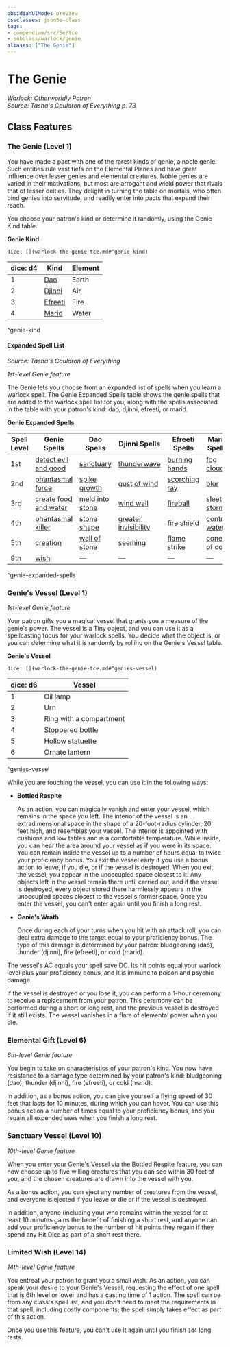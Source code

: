 ```yaml
---
obsidianUIMode: preview
cssclasses: json5e-class
tags:
- compendium/src/5e/tce
- subclass/warlock/genie
aliases: ["The Genie"]
---
```

# The Genie
*[Warlock](TTRPG/Source%20Material/Mechanics/classes/Warlock/Warlock.md): Otherworldly Patron*  
*Source: Tasha's Cauldron of Everything p. 73*  


## Class Features

### The Genie (Level 1)

You have made a pact with one of the rarest kinds of genie, a noble genie. Such entities rule vast fiefs on the Elemental Planes and have great influence over lesser genies and elemental creatures. Noble genies are varied in their motivations, but most are arrogant and wield power that rivals that of lesser deities. They delight in turning the table on mortals, who often bind genies into servitude, and readily enter into pacts that expand their reach.

You choose your patron's kind or determine it randomly, using the Genie Kind table.

**Genie Kind**

`dice: [](warlock-the-genie-tce.md#^genie-kind)`

| dice: d4 | Kind | Element |
|----------|------|---------|
| 1 | [Dao](dao.md) | Earth |
| 2 | [Djinni](TTRPG/Source%20Material/Mechanics/bestiary/elemental/djinni.md) | Air |
| 3 | [Efreeti](TTRPG/Source%20Material/Mechanics/bestiary/elemental/efreeti.md) | Fire |
| 4 | [Marid](marid.md) | Water |
^genie-kind

#### Expanded Spell List
_Source: Tasha's Cauldron of Everything_

*1st-level Genie feature*

The Genie lets you choose from an expanded list of spells when you learn a warlock spell. The Genie Expanded Spells table shows the genie spells that are added to the warlock spell list for you, along with the spells associated in the table with your patron's kind: dao, djinni, efreeti, or marid.

**Genie Expanded Spells**

| Spell Level | Genie Spells | Dao Spells | Djinni Spells | Efreeti Spells | Marid Spells |
|-------------|--------------|------------|---------------|----------------|--------------|
| 1st | [detect evil and good](TTRPG/Source%20Material/Mechanics/spells/detect-evil-and-good.md) | [sanctuary](TTRPG/Source%20Material/Mechanics/spells/sanctuary.md) | [thunderwave](TTRPG/Source%20Material/Mechanics/spells/thunderwave.md) | [burning hands](TTRPG/Source%20Material/Mechanics/spells/burning-hands.md) | [fog cloud](TTRPG/Source%20Material/Mechanics/spells/fog-cloud.md) |
| 2nd | [phantasmal force](phantasmal-force.md) | [spike growth](TTRPG/Source%20Material/Mechanics/spells/spike-growth.md) | [gust of wind](TTRPG/Source%20Material/Mechanics/spells/gust-of-wind.md) | [scorching ray](TTRPG/Source%20Material/Mechanics/spells/scorching-ray.md) | [blur](TTRPG/Source%20Material/Mechanics/spells/blur.md) |
| 3rd | [create food and water](TTRPG/Source%20Material/Mechanics/spells/create-food-and-water.md) | [meld into stone](TTRPG/Source%20Material/Mechanics/spells/meld-into-stone.md) | [wind wall](TTRPG/Source%20Material/Mechanics/spells/wind-wall.md) | [fireball](TTRPG/Source%20Material/Mechanics/spells/fireball.md) | [sleet storm](TTRPG/Source%20Material/Mechanics/spells/sleet-storm.md) |
| 4th | [phantasmal killer](TTRPG/Source%20Material/Mechanics/spells/phantasmal-killer.md) | [stone shape](TTRPG/Source%20Material/Mechanics/spells/stone-shape.md) | [greater invisibility](TTRPG/Source%20Material/Mechanics/spells/greater-invisibility.md) | [fire shield](TTRPG/Source%20Material/Mechanics/spells/fire-shield.md) | [control water](TTRPG/Source%20Material/Mechanics/spells/control-water.md) |
| 5th | [creation](TTRPG/Source%20Material/Mechanics/spells/creation.md) | [wall of stone](TTRPG/Source%20Material/Mechanics/spells/wall-of-stone.md) | [seeming](TTRPG/Source%20Material/Mechanics/spells/seeming.md) | [flame strike](TTRPG/Source%20Material/Mechanics/spells/flame-strike.md) | [cone of cold](TTRPG/Source%20Material/Mechanics/spells/cone-of-cold.md) |
| 9th | [wish](TTRPG/Source%20Material/Mechanics/spells/wish.md) | — | — | — | — |
^genie-expanded-spells

### Genie's Vessel (Level 1)

*1st-level Genie feature*

Your patron gifts you a magical vessel that grants you a measure of the genie's power. The vessel is a Tiny object, and you can use it as a spellcasting focus for your warlock spells. You decide what the object is, or you can determine what it is randomly by rolling on the Genie's Vessel table.

**Genie's Vessel**

`dice: [](warlock-the-genie-tce.md#^genies-vessel)`

| dice: d6 | Vessel |
|----------|--------|
| 1 | Oil lamp |
| 2 | Urn |
| 3 | Ring with a compartment |
| 4 | Stoppered bottle |
| 5 | Hollow statuette |
| 6 | Ornate lantern |
^genies-vessel

While you are touching the vessel, you can use it in the following ways:

- **Bottled Respite**  

    As an action, you can magically vanish and enter your vessel, which remains in the space you left. The interior of the vessel is an extradimensional space in the shape of a 20-foot-radius cylinder, 20 feet high, and resembles your vessel. The interior is appointed with cushions and low tables and is a comfortable temperature. While inside, you can hear the area around your vessel as if you were in its space. You can remain inside the vessel up to a number of hours equal to twice your proficiency bonus. You exit the vessel early if you use a bonus action to leave, if you die, or if the vessel is destroyed. When you exit the vessel, you appear in the unoccupied space closest to it. Any objects left in the vessel remain there until carried out, and if the vessel is destroyed, every object stored there harmlessly appears in the unoccupied spaces closest to the vessel's former space. Once you enter the vessel, you can't enter again until you finish a long rest.  

- **Genie's Wrath**  

    Once during each of your turns when you hit with an attack roll, you can deal extra damage to the target equal to your proficiency bonus. The type of this damage is determined by your patron: bludgeoning (dao), thunder (djinni), fire (efreeti), or cold (marid).  

The vessel's AC equals your spell save DC. Its hit points equal your warlock level plus your proficiency bonus, and it is immune to poison and psychic damage.

If the vessel is destroyed or you lose it, you can perform a 1-hour ceremony to receive a replacement from your patron. This ceremony can be performed during a short or long rest, and the previous vessel is destroyed if it still exists. The vessel vanishes in a flare of elemental power when you die.

### Elemental Gift (Level 6)

*6th-level Genie feature*

You begin to take on characteristics of your patron's kind. You now have resistance to a damage type determined by your patron's kind: bludgeoning (dao), thunder (djinni), fire (efreeti), or cold (marid).

In addition, as a bonus action, you can give yourself a flying speed of 30 feet that lasts for 10 minutes, during which you can hover. You can use this bonus action a number of times equal to your proficiency bonus, and you regain all expended uses when you finish a long rest.

### Sanctuary Vessel (Level 10)

*10th-level Genie feature*

When you enter your Genie's Vessel via the Bottled Respite feature, you can now choose up to five willing creatures that you can see within 30 feet of you, and the chosen creatures are drawn into the vessel with you.

As a bonus action, you can eject any number of creatures from the vessel, and everyone is ejected if you leave or die or if the vessel is destroyed.

In addition, anyone (including you) who remains within the vessel for at least 10 minutes gains the benefit of finishing a short rest, and anyone can add your proficiency bonus to the number of hit points they regain if they spend any Hit Dice as part of a short rest there.

### Limited Wish (Level 14)

*14th-level Genie feature*

You entreat your patron to grant you a small wish. As an action, you can speak your desire to your Genie's Vessel, requesting the effect of one spell that is 6th level or lower and has a casting time of 1 action. The spell can be from any class's spell list, and you don't need to meet the requirements in that spell, including costly components; the spell simply takes effect as part of this action.

Once you use this feature, you can't use it again until you finish `1d4` long rests.